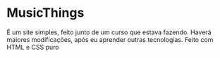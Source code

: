 # MusicThings
É um site simples, feito junto de um curso que estava fazendo. Haverá maiores modificações, após eu aprender outras tecnologias. Feito com HTML e CSS puro
